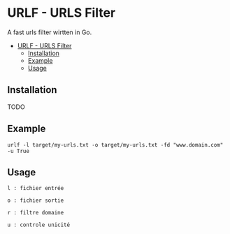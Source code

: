# URLF - URLS Filter

A fast urls filter wirtten in Go.

- [URLF - URLS Filter](#urlf---urls-filter)
  - [Installation](#installation)
  - [Example](#example)
  - [Usage](#usage)


## Installation

TODO

## Example

```
urlf -l target/my-urls.txt -o target/my-urls.txt -fd "www.domain.com" -u True
```

## Usage


```
l : fichier entrée

o : fichier sortie

r : filtre domaine

u : controle unicité
```